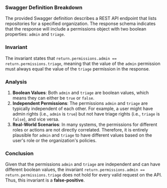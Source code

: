 ### Swagger Definition Breakdown
The provided Swagger definition describes a REST API endpoint that lists repositories for a specified organization. The response schema indicates that the response will include a permissions object with two boolean properties: `admin` and `triage`.

### Invariant
The invariant states that `return.permissions.admin == return.permissions.triage`, meaning that the value of the `admin` permission must always equal the value of the `triage` permission in the response.

### Analysis
1. **Boolean Values**: Both `admin` and `triage` are boolean values, which means they can either be `true` or `false`.
2. **Independent Permissions**: The permissions `admin` and `triage` are typically independent of each other. For example, a user might have admin rights (i.e., `admin` is `true`) but not have triage rights (i.e., `triage` is `false`), and vice versa.
3. **Real-World Scenarios**: In many systems, the permissions for different roles or actions are not directly correlated. Therefore, it is entirely plausible for `admin` and `triage` to have different values based on the user's role or the organization's policies.

### Conclusion
Given that the permissions `admin` and `triage` are independent and can have different boolean values, the invariant `return.permissions.admin == return.permissions.triage` does not hold for every valid request on the API. Thus, this invariant is a **false-positive**.
